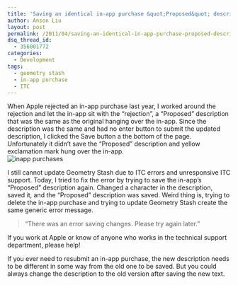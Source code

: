 ```yaml
---
title: 'Saving an identical in-app purchase &quot;Proposed&quot; description'
author: Anson Liu
layout: post
permalink: /2011/04/saving-an-identical-in-app-purchase-proposed-description
dsq_thread_id:
  - 356001772
categories:
  - Development
tags:
  - geometry stash
  - in-app purchase
  - ITC
---
```

When Apple rejected an in-app purchase last year, I worked around the rejection and let the in-app sit with the &#8220;rejection&#8221;, a &#8220;Proposed&#8221; description that was the same as the original hanging over the in-app. Since the description was the same and had no enter button to submit the updated description, I clicked the Save button a the bottom of the page. Unfortunately it didn&#8217;t save the &#8220;Proposed&#8221; description and yellow exclamation mark hung over the in-app.  
<img src="https://i0.wp.com/apparentetch.com/wp-content/uploads/2011/04/inapp-languages.png?resize=494%2C301" alt="inapp purchases" title="inapp purchases" class="aligncenter size-full wp-image-586" data-recalc-dims="1" />

<p style="text-align: center;">
  <!--more Read More → -->
</p>

I still cannot update Geometry Stash due to ITC errors and unresponsive ITC support. Today, I tried to fix the error by trying to save the in-app&#8217;s &#8220;Proposed&#8221; description again. Changed a character in the description, saved it, and the &#8220;Proposed&#8221; description was saved. Weird thing is, trying to delete the in-app purchase and trying to update Geometry Stash create the same generic error message.

> &#8220;There was an error saving changes. Please try again later.&#8221;

If you work at Apple or know of anyone who works in the technical support department, please help!

If you ever need to resubmit an in-app purchase, the new description needs to be different in some way from the old one to be saved. But you could always change the description to the old version after saving the new text.